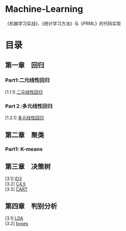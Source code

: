 # Machine-Learning
《机器学习实战》、《统计学习方法》与《PRML》的代码实现
# 目录
## 第一章　**回归**
### Part1:二元线性回归
[1.1.1] [二元线性回归](https://github.com/BIRlz/Machine-Learning/tree/master/LinearRegression/LinearRegressionWithMultiple)
### Part２:多元线性回归
[1.2.1] [多元线性回归](https://github.com/BIRlz/Machine-Learning/tree/master/LinearRegression/LinearRegressionWithFourEle)
## 第二章　**聚类**
### Part1: K-means
## 第三章　**决策树**
[3.1] [ID3](https://github.com/BIRlz/Machine-Learning/blob/master/decisionTree/ID3decisionTree.py) <br/>
[3.2] [C4.5](https://github.com/BIRlz/Machine-Learning/blob/master/decisionTree/C4-5DecisionTree.py) <br/>
[3.3] [CART](https://github.com/BIRlz/Machine-Learning/blob/master/decisionTree/cartDecisionTree.py)
## 第四章　**判别分析**
[3.1] [LDA](https://github.com/BIRlz/Machine-Learning/blob/master/discriminantAnalysis/LDA.py) <br/>
[3.2] [byses]()
